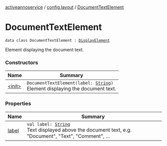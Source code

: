 [activeannoservice](../../index.md) / [config.layout](../index.md) / [DocumentTextElement](./index.md)

# DocumentTextElement

`data class DocumentTextElement : `[`DisplayElement`](../-display-element.md)

Element displaying the document text.

### Constructors

| Name | Summary |
|---|---|
| [&lt;init&gt;](-init-.md) | `DocumentTextElement(label: `[`String`](https://kotlinlang.org/api/latest/jvm/stdlib/kotlin/-string/index.html)`)`<br>Element displaying the document text. |

### Properties

| Name | Summary |
|---|---|
| [label](label.md) | `val label: `[`String`](https://kotlinlang.org/api/latest/jvm/stdlib/kotlin/-string/index.html)<br>Text displayed above the document text, e.g. "Document", "Text", "Comment", ... |
